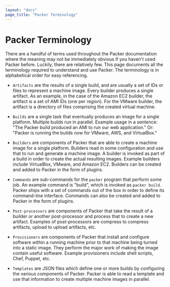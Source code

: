 ```yaml
---
layout: "docs"
page_title: "Packer Terminology"
---
```


# Packer Terminology

There are a handful of terms used throughout the Packer documentation where
the meaning may not be immediately obvious if you haven't used Packer before.
Luckily, there are relatively few. This page documents all the terminology
required to understand and use Packer. The terminology is in alphabetical
order for easy referencing.

- `Artifacts` are the results of a single build, and are usually a set of IDs
or files to represent a machine image. Every builder produces a single
artifact. As an example, in the case of the Amazon EC2 builder, the artifact is
a set of AMI IDs (one per region). For the VMware builder, the artifact is a
directory of files comprising the created virtual machine.

- `Builds` are a single task that eventually produces an image for a single
platform. Multiple builds run in parallel. Example usage in a
sentence: "The Packer build produced an AMI to run our web application."
Or: "Packer is running the builds now for VMware, AWS, and VirtualBox."

- `Builders` are components of Packer that are able to create a machine
image for a single platform. Builders read in some configuration and use
that to run and generate a machine image. A builder is invoked as part of a
build in order to create the actual resulting images. Example builders include
VirtualBox, VMware, and Amazon EC2. Builders can be created and added to
Packer in the form of plugins.

- `Commands` are sub-commands for the `packer` program that perform some
job. An example command is "build", which is invoked as `packer build`.
Packer ships with a set of commands out of the box in order to define
its command-line interface. Commands can also be created and added to
Packer in the form of plugins.

- `Post-processors` are components of Packer that take the result of
a builder or another post-processor and process that to
create a new artifact. Examples of post-processors are
compress to compress artifacts, upload to upload artifacts, etc.

- `Provisioners` are components of Packer that install and configure
software within a running machine prior to that machine being turned
into a static image. They perform the major work of making the image contain
useful software. Example provisioners include shell scripts, Chef, Puppet,
etc.

- `Templates` are JSON files which define one or more builds
by configuring the various components of Packer. Packer is able to read a
template and use that information to create multiple machine images in
parallel.
